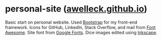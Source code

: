 # personal-site ([awelleck.github.io](awelleck.github.io))
Basic start on personal website. Used [Bootstrap](http://getbootstrap.com/) for my front-end framework. Icons for GitHub, LinkedIn, Stack Overflow, and mail from [Font Awesome](http://fontawesome.io/). Site font from [Google Fonts](https://fonts.google.com/). Dice images edited using [Inkscape](https://inkscape.org/en/).
